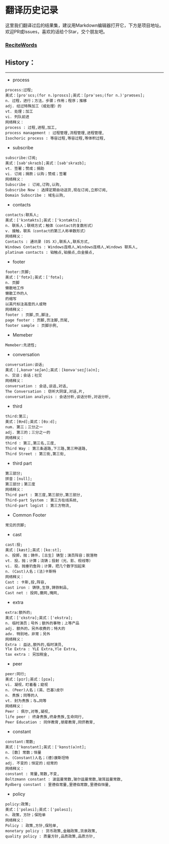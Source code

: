 # 翻译历史记录 
这里我们翻译过后的结果集，建议用Markdown编辑器打开它，下方是项目地址。欢迎PR或Issues，喜欢的话给个Star，交个朋友吧。
### [ReciteWords](https://github.com/BolexLiu/ReciteWords)

## History：

---

- process
```
process:过程;
美式：[proˈsɛs;(for n.)prɑsɛs];英式：[prəˈses;(for n.)ˈprəʊses];
n. 过程，进行；方法，步骤；作用；程序；推移
adj. 经过特殊加工（或处理）的
vt. 处理；加工
vi. 列队前进
网络释义：
process : 过程,进程,加工,
process management : 过程管理,流程管理,进程管理,
Isochoric process : 等容过程,等容过程,等体积过程,
```
- subscribe
```
subscribe:订阅;
美式：[səb'skraɪb];英式：[səb'skraɪb];
vt. 签署；赞成；捐助
vi. 订阅；捐款；认购；赞成；签署
网络释义：
Subscribe : 订阅,订购,认购,
Subscribe Now : 选择定期自动送货,现在订阅,立即订阅,
Domain Subscribe : 域名认购,
```
- contacts
```
contacts:联系人;
美式：['kɔntækts];英式：['kɔntækts];
n. 联系人；联络方式；触体（contact的复数形式）
v. 接触，联系（contact的第三人称单数形式）
网络释义：
Contacts : 通讯录 (OS X),联系人,联系方式,
Windows Contacts : Windows连络人,Windows连络人,Windows 联系人,
platinum contacts : 铂触点,铂接点,白金接点,
```
- footer
```
footer:页脚;
美式：['fʊtɚ];英式：['fʊtə];
n. 页脚
懒散地工作
懒散工作的人
的缩写
以英尺标注高度的人或物
网络释义：
footer : 页脚,页,脚注,
page footer : 页脚,页注脚,页尾,
footer sample : 页脚示例,
```
- Memeber
```
Memeber:先进性;
```
- conversation
```
conversation:谈话;
美式：[,kɑnvɚ'seʃən];英式：[kɒnvə'seɪʃ(ə)n];
n. 交谈；会话；社交
网络释义：
conversation : 会话,谈话,对话,
The Conversation : 窃听大阴谋,对话,片,
conversation analysis : 会话分析,谈话分析,对话分析,
```
- third
```
third:第三;
美式：[θɝd];英式：[θɜːd];
num. 第三；三分之一
adj. 第三的；三分之一的
网络释义：
third : 第三,第三名,三度,
Third Way : 第三条道路,下三路,第三种道路,
Third Street : 第三街,第三街,
```
- third part
```
第三部分;
拼音：[null];
第三部分；第三度
网络释义：
Third part : 第三度,第三部分,第三部分,
Third-part System : 第三方在线系统,
third-part logist : 第三方物流,
```
- Common Footer
```
常见的页脚;
```
- cast
```
cast:投;
美式：[kæst];英式：[kɑːst];
n. 投掷，抛；铸件，[古生] 铸型；演员阵容；脱落物
vt. 投，抛；计算；浇铸；投射（光、影、视线等）
vi. 投，抛垂钓鱼钩；计算，把几个数字加起来
n. (Cast)人名；(法)卡斯特
网络释义：
Cast : 卡斯,投,阵容,
cast iron : 铸铁,生铁,铸铁制品,
Cast net : 投网,撒网,掩网,
```
- extra
```
extra:额外的;
美式：['ɛkstrə];英式：['ekstrə];
n. 临时演员；号外；额外的事物；上等产品
adj. 额外的，另外收费的；特大的
adv. 特别地，非常；另外
网络释义：
Extra : 益达,额外的,临时演员,
Yle Extra : YLE Extra,Yle Extra,
tax extra : 另加税金,
```
- peer
```
peer:同行;
美式：[pɪr];英式：[pɪə];
vi. 凝视，盯着看；窥视
n. (Peer)人名；(英、巴基)皮尔
n. 贵族；同等的人
vt. 封为贵族；与…同等
网络释义：
Peer : 佩尔,对等,凝视,
life peer : 终身贵族,终身贵族,生命同行,
Peer Education : 同伴教育,朋辈教育,同侪教育,
```
- constant
```
constant:常数;
美式：['kɑnstənt];英式：['kɒnst(ə)nt];
n. [数] 常数；恒量
n. (Constant)人名；(德)康斯坦特
adj. 不变的；恒定的；经常的
网络释义：
constant : 常量,常数,不变,
Boltzmann constant : 波兹曼常数,玻尔兹曼常数,玻耳兹曼常数,
Rydberg constant : 里德伯常量,里德伯常数,里德伯恒量,
```
- policy
```
policy:政策;
美式：['pɑləsi];英式：['pɒləsɪ];
n. 政策，方针；保险单
网络释义：
Policy : 政策,方针,保险单,
monetary policy : 货币政策,金融政策,货泉政策,
quality policy : 质量方针,品质政策,品质方针,
```
